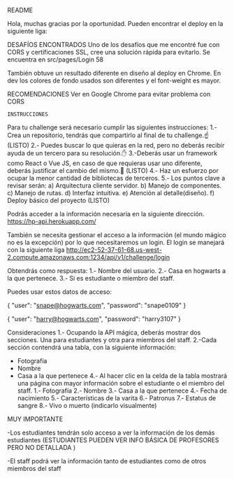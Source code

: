 README

Hola, muchas gracias por la oportunidad. Pueden encontrar el deploy en la siguiente liga: 

DESAFÍOS ENCONTRADOS
Uno de los desafíos que me encontré fue con CORS y certificaciones SSL, cree una solución rápida para evitarlo. 
Se encuentra en src/pages/Login 58

También obtuve un resultado diferente en diseño al deploy en Chrome. En dev los colores de fondo usados son diferentes
 y el font-weight es mayor. 


RECOMENDACIONES
Ver en Google Chrome para evitar problema con CORS 


    INSTRUCCIONES


Para tu challenge será necesario cumplir las siguientes instrucciones:
1.- Crea un repositorio, tendrás que compartirlo al final de tu challenge.☝ (LISTO)
2.- Puedes buscar lo que quieras en la red, pero no deberás recibir ayuda de un tercero para su resolución.✋
3.-Deberás usar un framework como React o Vue JS, en caso de que requieras usar uno diferente, deberás justificar el cambio del mismo.👀 (LISTO)
4.- Haz un esfuerzo por ocupar la menor cantidad de bibliotecas de terceros.
5.- Los puntos clave a revisar serán:
a) Arquitectura cliente servidor.
b) Manejo de componentes.
c) Manejo de rutas.
d) Interfaz intuitiva.
e) Atención al detalle(diseño). 
f) Deploy básico del proyecto (LISTO)

Podrás acceder a la información necesaria en la siguiente dirección.
https://hp-api.herokuapp.com/

También se necesita gestionar el acceso a la información (el mundo mágico no es la excepción) por lo que necesitaremos un login.
El login se manejará con la siguiente liga http://ec2-52-37-61-68.us-west-2.compute.amazonaws.com:1234/api/v1/challenge/login

Obtendrás como respuesta:
1.- Nombre del usuario.
2.- Casa en hogwarts a la que pertenece.
3.- Si es estudiante o miembro del staff.


Puedes usar estos datos de acceso:

{
"user": "snape@hogwarts.com",
"password": "snape0109"
}

{
"user": "harry@hogwarts.com",
"password": "harry3107"
}


Consideraciones
1.- Ocupando la API mágica, deberás mostrar dos secciones. Una para estudiantes y otra para miembros del staff.
2.-Cada sección contendrá una tabla, con la siguiente información:
- Fotografía
- Nombre
- Casa a la que pertenece
4.- Al hacer clic en la celda de la tabla mostrará una página con mayor información sobre el estudiante o el miembro del staff.
1.- Fotografía
2.- Nombre
3.- Casa a la que pertenece
4.- Fecha de nacimiento
5.- Características de la varita
6.- Patronus
7.- Estatus de sangre
8.- Vivo o muerto (indicarlo visualmente)

MUY IMPORTANTE

-Los estudiantes tendrán solo acceso a ver la información de los demás estudiantes (ESTUDIANTES PUEDEN VER INFO BÁSICA DE PROFESORES PERO NO DETALLADA )

-El staff podrá ver la información tanto de estudiantes como de otros miembros del staff




